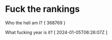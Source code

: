# Fuck the rankings

Who the hell am I?
{ 368769 }

What fucking year is it?
[ 2024-01-05T06:26:07Z ]
